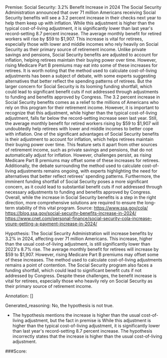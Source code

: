 
Premise:
Social Security: 3.2% Benefit Increase in 2024
The Social Security Administration announced that over 71 million Americans receiving Social Security benefits will see a 3.2 percent increase in their checks next year to help them keep up with inflation. While this adjustment is higher than the typical cost-of-living adjustment, it is significantly lower than last year's record-setting 8.7 percent increase. The average monthly benefit for retired workers will rise by $59 to $1,907. This increase is vital for retirees, especially those with lower and middle incomes who rely heavily on Social Security as their primary source of retirement income. Unlike private savings and pensions, Social Security benefits are adjusted to account for inflation, helping retirees maintain their buying power over time.
However, rising Medicare Part B premiums may eat into some of these increases for retirees. It is worth noting that the method used to calculate cost-of-living adjustments has been a subject of debate, with some experts suggesting alternatives that better reflect the spending patterns of retirees. But the larger concern for Social Security is its looming funding shortfall, which could lead to significant benefit cuts if not addressed through adjustments to funding and benefits approved by Congress. The 3.2 percent increase in Social Security benefits comes as a relief to the millions of Americans who rely on this program for their retirement income.
However, it is important to recognize that this adjustment, while higher than the typical cost-of-living adjustment, falls far below the record-setting increase seen last year. Still, the average monthly benefit for retired workers rising by $59 to $1,907 will undoubtedly help retirees with lower and middle incomes to better cope with inflation.
One of the significant advantages of Social Security benefits is their adjustment to account for inflation, which helps retirees maintain their buying power over time. This feature sets it apart from other sources of retirement income, such as private savings and pensions, that do not automatically adjust for inflation. However, challenges persist, as rising Medicare Part B premiums may offset some of these increases for retirees.
Additionally, the debate surrounding the method used to calculate cost-of-living adjustments remains ongoing, with experts highlighting the need for alternatives that better reflect retirees' spending patterns. Furthermore, the imminent funding shortfall of Social Security poses a more significant concern, as it could lead to substantial benefit cuts if not addressed through necessary adjustments to funding and benefits approved by Congress. Overall, while the increase in Social Security benefits is a step in the right direction, more comprehensive solutions are required to ensure the long-term stability of this vital program.
Source:
https://www.ssa.gov/cola/
https://blog.ssa.gov/social-security-benefits-increase-in-2024/
https://www.cnet.com/personal-finance/social-security-cola-increase-youre-getting-a-payment-increase-in-2024/

Hypothesis:
The Social Security Administration will increase benefits by 3.2% in 2024, affecting over 71 million Americans. This increase, higher than the usual cost-of-living adjustment, is still significantly lower than 2023's 8.7% rise. The average monthly benefit for retirees will increase by $59 to $1,907. However, rising Medicare Part B premiums may offset some of these increases. The method used to calculate cost-of-living adjustments remains a point of contention. The Social Security program also faces a funding shortfall, which could lead to significant benefit cuts if not addressed by Congress. Despite these challenges, the benefit increase is vital for retirees, especially those who heavily rely on Social Security as their primary source of retirement income.

Annotation:
[]

Generated_reasoning:
No, the hypothesis is not true. 
- The hypothesis mentions the increase is higher than the usual cost-of-living adjustment, but the fact in premise is While this adjustment is higher than the typical cost-of-living adjustment, it is significantly lower than last year's record-setting 8.7 percent increase. The hypothesis incorrectly states that the increase is higher than the usual cost-of-living adjustment.

###Score:
